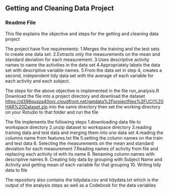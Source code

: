 ## Getting and Cleaning Data Project  
### Readme File

This file explains the objective and steps for the getting and cleaning data project

The project have five requirements:
1.Merges the training and the test sets to create one data set.
2.Extracts only the measurements on the mean and standard deviation for each measurement. 
3.Uses descriptive activity names to name the activities in the data set
4.Appropriately labels the data set with descriptive variable names. 
5.From the data set in step 4, creates a second, independent tidy data set with the average of each variable for each activity and each subject.

The steps for the above objective is implemented in the file run_analysis.R
Download the file into a project directory and download the dataset https://d396qusza40orc.cloudfront.net/getdata%2Fprojectfiles%2FUCI%20HAR%20Dataset.zip  into the same directory then set the working directory on your Rstudio to that folder and run the file

The file implements the following steps 
1.downloading data file to workspace directory
2.unzip dataset to workspace directory
3.reading training data and test data and merging them into one data set
4.reading the columns name from features.txt file
5.setting the column names on the train and test data
6. Selecting the measurements on the mean and standard deviation for each measurement
7.Reading names of activity from file and replacing each activity id with its name
8. Renaming column names with descriptive names 
9. Creating tidy data by grouping with Subject Name and Activity and getting mean of each variable for that grouping
10. Writing tidy data to file

The repository also contains the tidydata.csv and tidydata.txt which is the output of the analysis steps as well as a Codebook for the data variables


